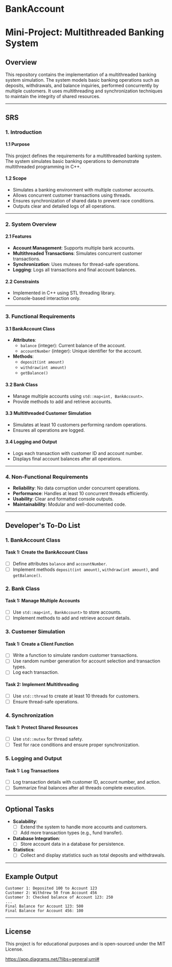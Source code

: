 # BankAccount
# Mini-Project: Multithreaded Banking System

## Overview
This repository contains the implementation of a multithreaded banking system simulation. The system models basic banking operations such as deposits, withdrawals, and balance inquiries, performed concurrently by multiple customers. It uses multithreading and synchronization techniques to maintain the integrity of shared resources.

---

## SRS

### **1. Introduction**

#### **1.1 Purpose**
This project defines the requirements for a multithreaded banking system. The system simulates basic banking operations to demonstrate multithreaded programming in C++.

#### **1.2 Scope**
- Simulates a banking environment with multiple customer accounts.
- Allows concurrent customer transactions using threads.
- Ensures synchronization of shared data to prevent race conditions.
- Outputs clear and detailed logs of all operations.

---

### **2. System Overview**

#### **2.1 Features**
- **Account Management**: Supports multiple bank accounts.
- **Multithreaded Transactions**: Simulates concurrent customer transactions.
- **Synchronization**: Uses mutexes for thread-safe operations.
- **Logging**: Logs all transactions and final account balances.

#### **2.2 Constraints**
- Implemented in C++ using STL threading library.
- Console-based interaction only.

---

### **3. Functional Requirements**

#### **3.1 BankAccount Class**
- **Attributes**:
  - `balance` (integer): Current balance of the account.
  - `accountNumber` (integer): Unique identifier for the account.
- **Methods**:
  - `deposit(int amount)`
  - `withdraw(int amount)`
  - `getBalance()`

#### **3.2 Bank Class**
- Manage multiple accounts using `std::map<int, BankAccount>`.
- Provide methods to add and retrieve accounts.

#### **3.3 Multithreaded Customer Simulation**
- Simulates at least 10 customers performing random operations.
- Ensures all operations are logged.

#### **3.4 Logging and Output**
- Logs each transaction with customer ID and account number.
- Displays final account balances after all operations.

---

### **4. Non-Functional Requirements**
- **Reliability**: No data corruption under concurrent operations.
- **Performance**: Handles at least 10 concurrent threads efficiently.
- **Usability**: Clear and formatted console outputs.
- **Maintainability**: Modular and well-documented code.

---

## Developer's To-Do List

### **1. BankAccount Class**
#### Task 1: Create the BankAccount Class
- [ ] Define attributes `balance` and `accountNumber`.
- [ ] Implement methods `deposit(int amount)`, `withdraw(int amount)`, and `getBalance()`.

### **2. Bank Class**
#### Task 1: Manage Multiple Accounts
- [ ] Use `std::map<int, BankAccount>` to store accounts.
- [ ] Implement methods to add and retrieve account details.

### **3. Customer Simulation**
#### Task 1: Create a Client Function
- [ ] Write a function to simulate random customer transactions.
- [ ] Use random number generation for account selection and transaction types.
- [ ] Log each transaction.

#### Task 2: Implement Multithreading
- [ ] Use `std::thread` to create at least 10 threads for customers.
- [ ] Ensure thread-safe operations.

### **4. Synchronization**
#### Task 1: Protect Shared Resources
- [ ] Use `std::mutex` for thread safety.
- [ ] Test for race conditions and ensure proper synchronization.

### **5. Logging and Output**
#### Task 1: Log Transactions
- [ ] Log transaction details with customer ID, account number, and action.
- [ ] Summarize final balances after all threads complete execution.

---

## Optional Tasks
- **Scalability**:
  - [ ] Extend the system to handle more accounts and customers.
  - [ ] Add more transaction types (e.g., fund transfer).
- **Database Integration**:
  - [ ] Store account data in a database for persistence.
- **Statistics**:
  - [ ] Collect and display statistics such as total deposits and withdrawals.

---

## Example Output
```
Customer 1: Deposited 100 to Account 123
Customer 2: Withdrew 50 from Account 456
Customer 3: Checked balance of Account 123: 250
...
Final Balance for Account 123: 500
Final Balance for Account 456: 100
```

---

## License
This project is for educational purposes and is open-sourced under the MIT License.

https://app.diagrams.net/?libs=general;uml#
